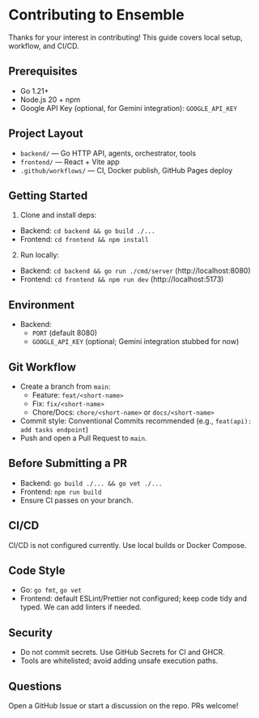 # Contributing to Ensemble

Thanks for your interest in contributing! This guide covers local setup, workflow, and CI/CD.

## Prerequisites
- Go 1.21+
- Node.js 20 + npm
- Google API Key (optional, for Gemini integration): `GOOGLE_API_KEY`

## Project Layout
- `backend/` — Go HTTP API, agents, orchestrator, tools
- `frontend/` — React + Vite app
- `.github/workflows/` — CI, Docker publish, GitHub Pages deploy

## Getting Started
1) Clone and install deps:
- Backend: `cd backend && go build ./...`
- Frontend: `cd frontend && npm install`

2) Run locally:
- Backend: `cd backend && go run ./cmd/server` (http://localhost:8080)
- Frontend: `cd frontend && npm run dev` (http://localhost:5173)

 

## Environment
- Backend:
  - `PORT` (default 8080)
  - `GOOGLE_API_KEY` (optional; Gemini integration stubbed for now)

## Git Workflow
- Create a branch from `main`:
  - Feature: `feat/<short-name>`
  - Fix: `fix/<short-name>`
  - Chore/Docs: `chore/<short-name>` or `docs/<short-name>`
- Commit style: Conventional Commits recommended (e.g., `feat(api): add tasks endpoint`)
- Push and open a Pull Request to `main`.

## Before Submitting a PR
- Backend: `go build ./... && go vet ./...`
- Frontend: `npm run build`
- Ensure CI passes on your branch.

## CI/CD
CI/CD is not configured currently. Use local builds or Docker Compose.

## Code Style
- Go: `go fmt`, `go vet`
- Frontend: default ESLint/Prettier not configured; keep code tidy and typed. We can add linters if needed.

## Security
- Do not commit secrets. Use GitHub Secrets for CI and GHCR.
- Tools are whitelisted; avoid adding unsafe execution paths.

## Questions
Open a GitHub Issue or start a discussion on the repo. PRs welcome!
